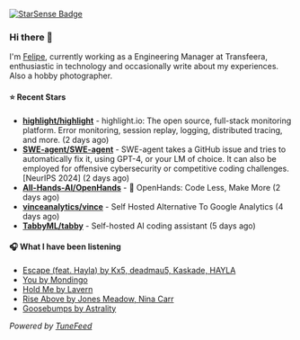 <a href="https://starsense.app/developer-types" target="_blank"><img src="https://starsense.app/api/badge/?user=valtlfelipe" alt="StarSense Badge"></a>

### Hi there 👋

I'm [Felipe](https://felipevm.com), currently working as a Engineering Manager at Transfeera, enthusiastic in technology and occasionally write about my experiences. Also a hobby photographer.

#### ⭐ Recent Stars
- **[highlight/highlight](https://github.com/highlight/highlight)** - highlight.io: The open source, full-stack monitoring platform. Error monitoring, session replay, logging, distributed tracing, and more. (2 days ago)
- **[SWE-agent/SWE-agent](https://github.com/SWE-agent/SWE-agent)** - SWE-agent takes a GitHub issue and tries to automatically fix it, using GPT-4, or your LM of choice. It can also be employed for offensive cybersecurity or competitive coding challenges. [NeurIPS 2024]  (2 days ago)
- **[All-Hands-AI/OpenHands](https://github.com/All-Hands-AI/OpenHands)** - 🙌 OpenHands: Code Less, Make More (2 days ago)
- **[vinceanalytics/vince](https://github.com/vinceanalytics/vince)** - Self Hosted Alternative To Google Analytics (4 days ago)
- **[TabbyML/tabby](https://github.com/TabbyML/tabby)** - Self-hosted AI coding assistant (5 days ago)

#### 🎧 What I have been listening
- [Escape (feat. Hayla) by Kx5, deadmau5, Kaskade, HAYLA](https://open.spotify.com/track/3VpxEo6vMpi4rQ6t2WVVkK)
- [You by Mondingo](https://open.spotify.com/track/4UUA57IJP5b5N2lJEOJD3g)
- [Hold Me by Lavern](https://open.spotify.com/track/4SnuG111QPmgwRmlwhJ4Mg)
- [Rise Above by Jones Meadow, Nina Carr](https://open.spotify.com/track/30qiELbAZ83xKkj23MhdhH)
- [Goosebumps by Astrality](https://open.spotify.com/track/6G9Q0Br0TIdJuvaL3dTsoz)

_Powered by [TuneFeed](https://tunefeed.app?ref=github.com)_



